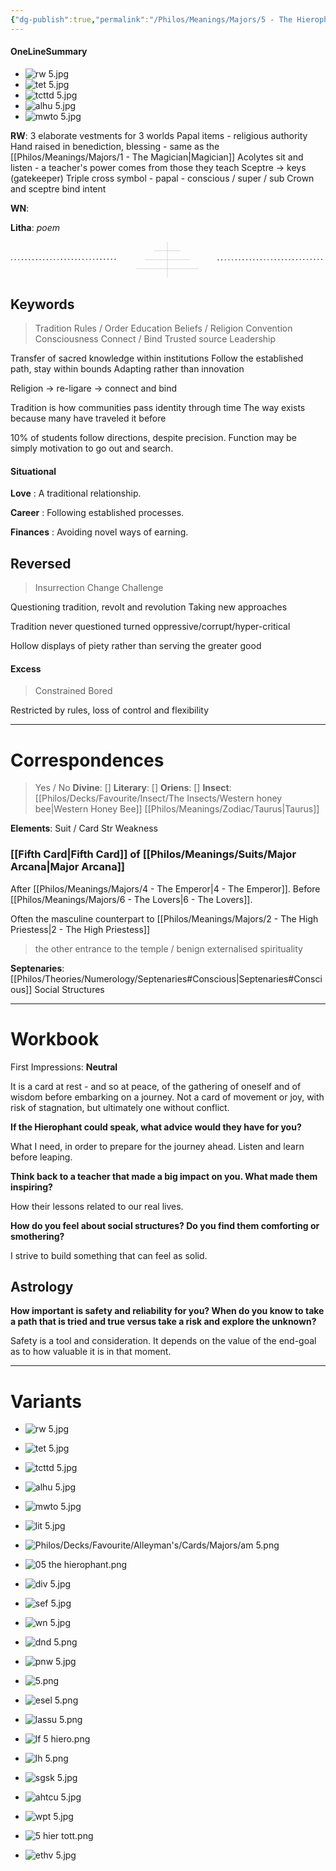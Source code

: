 ```yaml
---
{"dg-publish":true,"permalink":"/Philos/Meanings/Majors/5 - The Hierophant/","contentClasses":"cards-2-3 table-wide list-cards cards-cols-5"}
---
```


#### OneLineSummary

- ![rw 5.jpg](/img/user/Philos/Decks/Favourite/RW%20Gold%20Foil/RW%20Cards/rw%205.jpg)
- ![tet 5.jpg](/img/user/Philos/Decks/Collected/Tempest%20Tarot/tet%205.jpg)
- ![tcttd 5.jpg](/img/user/Philos/Decks/Collected/Curious%20Travels/tcttd%205.jpg)
- ![alhu 5.jpg](/img/user/Philos/Decks/Collected/Alexandria%20Huntington/alhu%205.jpg)
- ![mwto 5.jpg](/img/user/Philos/Decks/Collected/Mike%20Wilcox/mwto%205.jpg)


**RW**: 3 elaborate vestments for 3 worlds
Papal items - religious authority
Hand raised in benediction, blessing - same as the [[Philos/Meanings/Majors/1 - The Magician\|Magician]]
Acolytes sit and listen - a teacher's power comes from those they teach
Sceptre -> keys (gatekeeper)
Triple cross symbol - papal - conscious / super / sub
Crown and sceptre bind intent

**WN**: 

**Litha**: *poem*

<svg xmlns="http://www.w3.org/2000/svg" xmlns:xlink="http://www.w3.org/1999/xlink" version="1.1" width="706px" height="82px" viewBox="-0.5 -0.5 706 82"><defs/><g><path d="M 351 80 L 351 0" fill="none" stroke="#c9c9c9" stroke-miterlimit="10" pointer-events="stroke"/><path d="M 321 20 L 381 20" fill="none" stroke="#c9c9c9" stroke-miterlimit="10" pointer-events="stroke"/><path d="M 1 40 L 241 39" fill="none" stroke="rgb(0, 0, 0)" stroke-width="2" stroke-miterlimit="10" stroke-dasharray="2 6" pointer-events="stroke"/><path d="M 464 40.41 L 704 39.41" fill="none" stroke="rgb(0, 0, 0)" stroke-width="2" stroke-miterlimit="10" stroke-dasharray="2 6" pointer-events="stroke"/><path d="M 301 40 L 401 40" fill="none" stroke="#c9c9c9" stroke-miterlimit="10" pointer-events="stroke"/><path d="M 281 60 L 421 60" fill="none" stroke="#c9c9c9" stroke-miterlimit="10" pointer-events="stroke"/></g></svg>

## Keywords

> Tradition
> Rules / Order
> Education
> Beliefs / Religion
> Convention
> Consciousness
> Connect / Bind
> Trusted source
> Leadership

Transfer of sacred knowledge within institutions
Follow the established path, stay within bounds
Adapting rather than innovation

Religion -> re-ligare -> connect and bind

Tradition is how communities pass identity through time
The way exists because many have traveled it before

10% of students follow directions, despite precision.
Function may be simply motivation to go out and search.

#### Situational

**Love** : A traditional relationship.

**Career** : Following established processes.

**Finances** : Avoiding novel ways of earning.

## Reversed

> Insurrection
> Change
> Challenge

Questioning tradition, revolt and revolution
Taking new approaches

Tradition never questioned turned oppressive/corrupt/hyper-critical

Hollow displays of piety rather than serving the greater good

#### Excess

> Constrained
> Bored

Restricted by rules, loss of control and flexibility

---

# Correspondences

> Yes / No
> **Divine**: []
> **Literary**: []
> **Oriens**: []
> **Insect**: [[Philos/Decks/Favourite/Insect/The Insects/Western honey bee\|Western Honey Bee]]
> [[Philos/Meanings/Zodiac/Taurus\|Taurus]]

**Elements**: Suit / Card
Str
Weakness

### [[Fifth Card\|Fifth Card]] of [[Philos/Meanings/Suits/Major Arcana\|Major Arcana]]

After [[Philos/Meanings/Majors/4 - The Emperor\|4 - The Emperor]]. 
Before [[Philos/Meanings/Majors/6 - The Lovers\|6 - The Lovers]].

Often the masculine counterpart to [[Philos/Meanings/Majors/2 - The High Priestess\|2 - The High Priestess]] 
> the other entrance to the temple / benign externalised spirituality

**Septenaries**: [[Philos/Theories/Numerology/Septenaries#Conscious\|Septenaries#Conscious]]
Social Structures

---

# Workbook

First Impressions: **Neutral**

It is a card at rest - and so at peace, of the gathering of oneself and of wisdom before embarking on a journey.
Not a card of movement or joy, with risk of stagnation, but ultimately one without conflict.

**If the Hierophant could speak, what advice would they have for you?**

What I need, in order to prepare for the journey ahead.
Listen and learn before leaping.

**Think back to a teacher that made a big impact on you. What made them inspiring?**

How their lessons related to our real lives.

**How do you feel about social structures? Do you find them comforting or smothering?**

I strive to build something that can feel as solid.

## Astrology

**How important is safety and reliability for you? 
When do you know to take a path that is tried and true versus take a risk and explore the unknown?**

Safety is a tool and consideration. It depends on the value of the end-goal as to how valuable it is in that moment.

---

# Variants

- ![rw 5.jpg](/img/user/Philos/Decks/Favourite/RW%20Gold%20Foil/RW%20Cards/rw%205.jpg)
- ![tet 5.jpg](/img/user/Philos/Decks/Collected/Tempest%20Tarot/tet%205.jpg)
- ![tcttd 5.jpg](/img/user/Philos/Decks/Collected/Curious%20Travels/tcttd%205.jpg)
- ![alhu 5.jpg](/img/user/Philos/Decks/Collected/Alexandria%20Huntington/alhu%205.jpg)
- ![mwto 5.jpg](/img/user/Philos/Decks/Collected/Mike%20Wilcox/mwto%205.jpg)

- ![lit 5.jpg](/img/user/Philos/Decks/Favourite/Literary/Cards/lit%205.jpg)
- ![Philos/Decks/Favourite/Alleyman's/Cards/Majors/am 5.png](/img/user/Philos/Decks/Favourite/Alleyman's/Cards/Majors/am%205.png)
- ![05 the hierophant.png](/img/user/Philos/Decks/Favourite/Corrupted/Cards/05%20the%20hierophant.png)
- ![div 5.jpg](/img/user/Philos/Decks/Favourite/of%20the%20Divine/Cards/div%205.jpg)
- ![sef 5.jpg](/img/user/Philos/Decks/Favourite/Sefirot/Cards/sef%205.jpg)

- ![wn 5.jpg](/img/user/Philos/Decks/Favourite/White%20Numen/Cards/wn%205.jpg)
- ![dnd 5.png](/img/user/Philos/Decks/Physical/DnD/Cards/dnd%205.png)
- ![pnw 5.jpg](/img/user/Philos/Decks/Digital/Pacific%20Northwest/Cards/pnw%205.jpg)
- ![5.png](/img/user/Philos/Decks/Collected/Cyberpunk%202077/5.png)
- ![esel 5.png](/img/user/Philos/Decks/Collected/Essam%20ElSaadany/esel%205.png)

- ![lassu 5.png](/img/user/Philos/Decks/Collected/Lassu%20Tarot%20&%20Tea/lassu%205.png)
- ![lf 5 hiero.png](/img/user/Philos/Decks/Collected/Lisa%20Frank/Lisa%20Frank%20Cards/lf%205%20hiero.png)
- ![lh 5.png](/img/user/Philos/Decks/Collected/Lost%20Hollow/lh%205.png)
- ![sgsk 5.jpg](/img/user/Philos/Decks/Collected/Sugar%20Skull/sgsk%205.jpg)
- ![ahtcu 5.jpg](/img/user/Philos/Decks/Collected/The%20Circle%20Undone/ahtcu%205.jpg)

- ![wpt 5.jpg](/img/user/Philos/Decks/Collected/Woven%20Path/wpt%205.jpg)
- ![5 hier tott.png](/img/user/Philos/Decks/Digital/Tales%20of%20the%20Tarot/Cards/5%20hier%20tott.png)
- ![ethv 5.jpg](/img/user/Philos/Decks/Collected/Ethereal%20Visions/ethv%205.jpg)


